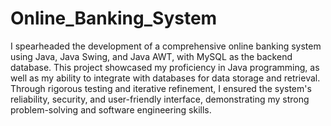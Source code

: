 # Online_Banking_System
I spearheaded the development of a comprehensive online banking system using Java, Java Swing, and Java
AWT, with MySQL as the backend database. This project showcased my proficiency in Java programming, as
well as my ability to integrate with databases for data storage and retrieval. Through rigorous testing and
iterative refinement, I ensured the system's reliability, security, and user-friendly interface, demonstrating my
strong problem-solving and software engineering skills.
